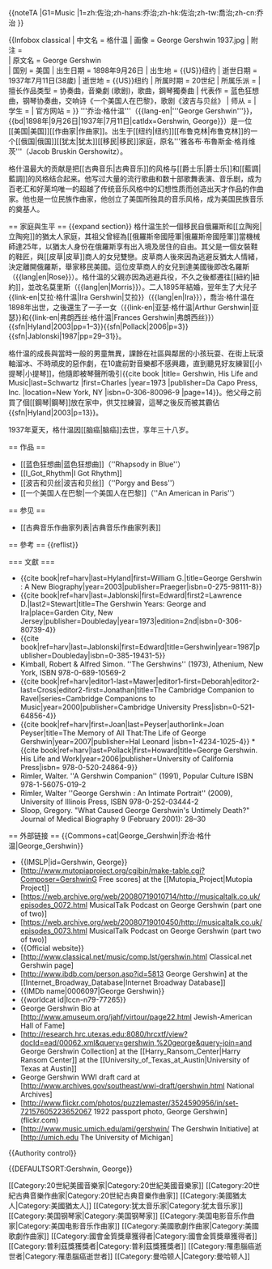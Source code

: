 {{noteTA
|G1=Music
|1=zh:佐治;zh-hans:乔治;zh-hk:佐治;zh-tw:喬治;zh-cn:乔治
}}

{{Infobox classical
| 中文名 = 格什温
| 画像 = George Gershwin 1937.jpg
| 附注 =  
| 原文名 = George Gershwin           
| 国别 = 美国
| 出生日期 = 1898年9月26日
| 出生地 = {{US}}纽约
| 逝世日期 = 1937年7月11日(38歲)
| 逝世地 = {{US}}纽约
| 所属时期 = 20世纪
| 所属乐派 = 
| 擅长作品类型 = 协奏曲，音樂劇 (歌剧)，歌曲，鋼琴獨奏曲
| 代表作 = 蓝色狂想曲，钢琴协奏曲，交响诗《一个美国人在巴黎》，歌剧《波吉与贝丝》
| 师从 = 
| 学生 = 
| 官方网站 = 
}}
'''乔治·格什温'''（{{lang-en|'''George Gershwin'''}}，{{bd|1898年|9月26日|1937年|7月11日|catIdx=Gershwin, George}}）是一位[[美国|美国]][[作曲家|作曲家]]。出生于[[纽约|纽约]][[布鲁克林|布鲁克林]]的一个[[俄国|俄国]][[犹太|犹太]][[移民|移民]]家庭，原名'''雅各布·布魯斯金·格肖维茨'''（Jacob Bruskin Gershowitz）。

格什温最大的贡献是把[[古典音乐|古典音乐]]的风格与[[爵士乐|爵士乐]]和[[藍調|藍調]]的风格结合起来。他写过大量的流行歌曲和数十部歌舞表演、音乐剧，成为百老汇和好莱坞唯一的超越了传统音乐风格中的幻想性质而创造出天才作品的作曲家。他也是一位民族作曲家，他创立了美国所独具的音乐风格，成为美国民族音乐的奠基人。

== 家庭與生平 ==
{{expand section}}
格什温生於一個移民自俄羅斯和[[立陶宛|立陶宛]]的猶太人家庭，其祖父曾經為[[俄羅斯帝國陸軍|俄羅斯帝國陸軍]]當機械師達25年，以猶太人身份在俄羅斯享有出入境及居住的自由。其父是一個女裝鞋的鞋匠，與[[皮草|皮草]]商人的女兒雙戀。皮草商人後來因為逃避反猶太人情緒，決定離開俄羅斯，舉家移民美國。這位皮草商人的女兒到達美國後即改名羅斯（{{lang|en|Rose}}）。格什温的父親亦因為逃避兵役，不久之後都遷往[[紐約|紐約]]，並改名莫里斯（{{lang|en|Morris}}）。二人1895年結婚，翌年生了大兒子{{link-en|艾拉·格什温|Ira Gershwin|艾拉}}（{{lang|en|Ira}}），喬治·格什温在1898年出世，之後還生了一子一女（{{link-en|亚瑟·格什温|Arthur Gershwin|亚瑟}}和{{link-en|弗朗西丝·格什温|Frances Gershwin|弗朗西丝}}）{{sfn|Hyland|2003|pp=1–3}}{{sfn|Pollack|2006|p=3}}{{sfn|Jablonski|1987|pp=29–31}}。

格什温的成長與當時一般的男童無異，課餘在社區與鄰居的小孩玩耍、在街上玩滾軸溜冰、不時頑皮的惡作劇，在10歲前對音樂都不感興趣，直到聽見好友練習[[小提琴|小提琴]]，他隨即被琴聲所吸引<ref>{{cite book |title= Gershwin, His Life and Music|last=Schwartz |first=Charles |year=1973 |publisher=Da Capo Press, Inc. |location=New York, NY |isbn=0-306-80096-9 |page=14}}</ref>。他父母之前買了個[[鋼琴|鋼琴]]放在家中，供艾拉練習，這琴之後反而被其霸佔{{sfn|Hyland|2003|p=13}}。

1937年夏天，格什温因[[脑癌|脑癌]]去世，享年三十八岁。

== 作品 ==
* [[蓝色狂想曲|蓝色狂想曲]]（''Rhapsody in Blue''）
* [[I_Got_Rhythm|I Got Rhythm]]
* [[波吉和贝丝|波吉和贝丝]]（''Porgy and Bess''）
* [[一个美国人在巴黎|一个美国人在巴黎]]（''An American in Paris''）

== 参见 ==
* [[古典音乐作曲家列表|古典音乐作曲家列表]]

== 參考 ==
{{reflist}}

=== 文獻 ===
* {{cite book|ref=harv|last=Hyland|first=William G.|title=George Gershwin : A New Biography|year=2003|publisher=Praeger|isbn=0-275-98111-8}}
* {{cite book|ref=harv|last=Jablonski|first=Edward|first2=Lawrence D.|last2=Stewart|title=The Gershwin Years: George and Ira|place=Garden City, New Jersey|publisher=Doubleday|year=1973|edition=2nd|isbn=0-306-80739-4}}
* {{cite book|ref=harv|last=Jablonski|first=Edward|title=Gershwin|year=1987|publisher=Doubleday|isbn=0-385-19431-5}}
* Kimball, Robert & Alfred Simon. ''The Gershwins'' (1973), Athenium, New York, ISBN 978-0-689-10569-2
* {{cite book|ref=harv|editor1-last=Mawer|editor1-first=Deborah|editor2-last=Cross|editor2-first=Jonathan|title=The Cambridge Companion to Ravel|series=Cambridge Companions to Music|year=2000|publisher=Cambridge University Press|isbn=0-521-64856-4}}
* {{cite book|ref=harv|first=Joan|last=Peyser|authorlink=Joan Peyser|title=The Memory of All That:The Life of George Gershwin|year=2007|publisher=Hal Leonard |isbn=1-4234-1025-4}}
*{{cite book|ref=harv|last=Pollack|first=Howard|title=George Gershwin. His Life and Work|year=2006|publisher=University of California Press|isbn= 978-0-520-24864-9}}
* Rimler, Walter. ''A Gershwin Companion'' (1991), Popular Culture ISBN 978-1-56075-019-2
* Rimler, Walter ''George Gershwin : An Intimate Portrait'' (2009), University of Illinois Press, ISBN 978-0-252-03444-2
* Sloop, Gregory. "What Caused George Gershwin's Untimely Death?" Journal of Medical Biography 9 (February 2001): 28–30

== 外部链接 ==
{{Commons+cat|George_Gershwin|乔治·格什温|George_Gershwin}}
* {{IMSLP|id=Gershwin, George}}
* [http://www.mutopiaproject.org/cgibin/make-table.cgi?Composer=GershwinG Free scores] at the [[Mutopia_Project|Mutopia Project]]
* [https://web.archive.org/web/20080719010714/http://musicaltalk.co.uk/episodes_0072.html MusicalTalk Podcast on George Gershwin (part one of two)]
* [https://web.archive.org/web/20080719010450/http://musicaltalk.co.uk/episodes_0073.html MusicalTalk Podcast on George Gershwin (part two of two)]
* {{Official website}}
* [http://www.classical.net/music/comp.lst/gershwin.html Classical.net Gershwin page]
* [http://www.ibdb.com/person.asp?id=5813 George Gershwin] at the [[Internet_Broadway_Database|Internet Broadway Database]]
* {{IMDb name|0006097|George Gershwin}}
* {{worldcat id|lccn-n79-77265}}
* George Gershwin Bio at [http://www.amuseum.org/jahf/virtour/page22.html Jewish-American Hall of Fame]
* [http://research.hrc.utexas.edu:8080/hrcxtf/view?docId=ead/00062.xml&query=gershwin,%20george&query-join=and George Gershwin Collection] at the [[Harry_Ransom_Center|Harry Ransom Center]] at the [[University_of_Texas_at_Austin|University of Texas at Austin]]
* George Gershwin WWI draft card at [http://www.archives.gov/southeast/wwi-draft/gershwin.html National Archives]
* [http://www.flickr.com/photos/puzzlemaster/3524590956/in/set-72157605223652067 1922 passport photo, George Gershwin] (flickr.com)
* [http://www.music.umich.edu/ami/gershwin/ The Gershwin Initiative] at [http://umich.edu The University of Michigan]

{{Authority control}}

{{DEFAULTSORT:Gershwin, George}}

[[Category:20世紀美國音樂家|Category:20世紀美國音樂家]]
[[Category:20世紀古典音樂作曲家|Category:20世紀古典音樂作曲家]]
[[Category:美國猶太人|Category:美國猶太人]]
[[Category:犹太音乐家|Category:犹太音乐家]]
[[Category:美国钢琴家|Category:美国钢琴家]]
[[Category:美国电影音乐作曲家|Category:美国电影音乐作曲家]]
[[Category:美國歌劇作曲家|Category:美國歌劇作曲家]]
[[Category:國會金質獎章獲得者|Category:國會金質獎章獲得者]]
[[Category:普利茲獎獲獎者|Category:普利茲獎獲獎者]]
[[Category:罹患腦癌逝世者|Category:罹患腦癌逝世者]]
[[Category:曼哈顿人|Category:曼哈顿人]]